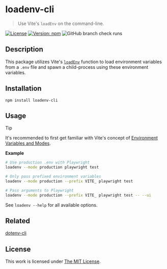 # loadenv-cli

> Use Vite's `loadEnv` on the command-line.

[![License](https://img.shields.io/github/license/idleberg/loadenv-cli?color=blue&style=for-the-badge)](https://github.com/idleberg/loadenv-cli/blob/main/LICENSE)
[![Version: npm](https://img.shields.io/npm/v/loadenv-cli?style=for-the-badge)](https://www.npmjs.org/package/loadenv-cli)
![GitHub branch check runs](https://img.shields.io/github/check-runs/idleberg/loadenv-cli/main?style=for-the-badge)

## Description

This package utilizes Vite's [`loadEnv`](https://vite.dev/guide/api-javascript.html#loadenv) function to load environment variables from a `.env` file and spawn a child-process using these environment variables.

## Installation

```shell
npm install loadenv-cli
```

## Usage

> [!TIP]
> It's recommended to first get familiar with Vite's concept of [Environment Variables and Modes](https://vite.dev/guide/env-and-mode.html).

**Example**

```sh
# Use production .env with Playwright
loadenv --mode production playwright test

# Only pass prefixed environment variables
loadenv --mode production --prefix VITE_ playwright test

# Pass arguments to Playwright
loadenv --mode production --prefix VITE_ playwright test -- --ui
```

See `loadenv --help` for all available options.

## Related

[dotenv-cli](https://www.npmjs.com/package/dotenv-cli)

## License

This work is licensed under [The MIT License](LICENSE).
